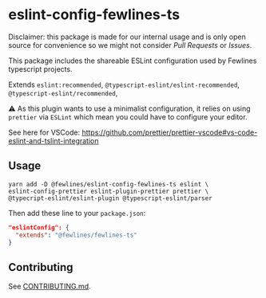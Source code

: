 # eslint-config-fewlines-ts

Disclaimer: this package is made for our internal usage and is only open source for convenience so we might not consider _Pull Requests_ or _Issues_.

This package includes the shareable ESLint configuration used by Fewlines typescript projects.

Extends `eslint:recommended`, `@typescript-eslint/eslint-recommended`, `@typescript-eslint/recommended`,

:warning: As this plugin wants to use a minimalist configuration, it relies on using `prettier` via `ESLint` which mean you
could have to configure your editor.

See here for VSCode: https://github.com/prettier/prettier-vscode#vs-code-eslint-and-tslint-integration

## Usage

```shell
yarn add -D @fewlines/eslint-config-fewlines-ts eslint \
eslint-config-prettier eslint-plugin-prettier prettier \
@typecript-eslint/eslint-plugin @typescript-eslint/parser
```

Then add these line to your `package.json`:

```json
"eslintConfig": {
  "extends": "@fewlines/fewlines-ts"
}
```

## Contributing

See [CONTRIBUTING.md](CONTRIBUTING.md).
